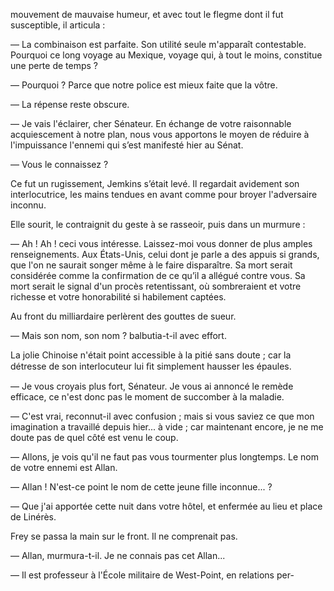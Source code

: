 mouvement de mauvaise humeur, et avec tout le flegme dont il fut susceptible, il articula :

— La combinaison est parfaite. Son utilité seule m'apparaît contestable. Pourquoi ce long voyage au Mexique, voyage qui, à tout le moins, constitue une perte de temps ?

— Pourquoi ? Parce que notre police est mieux faite que la vôtre.

— La répense reste obscure.

— Je vais l'éclairer, cher Sénateur. En échange de votre raisonnable acquiescement à notre plan, nous vous apportons le moyen de réduire à l'impuissance l'ennemi qui s’est manifesté hier au Sénat.

— Vous le connaissez ?

Ce fut un rugissement, Jemkins s’était levé. Il regardait avidement son
interlocutrice, les mains tendues en avant comme pour broyer l'adversaire 
inconnu.

Elle sourit, le contraignit du geste à se rasseoir, puis dans un murmure :

— Ah ! Ah ! ceci vous intéresse. Laissez-moi vous donner de plus amples renseignements. Aux États-Unis, celui dont je parle a des appuis si grands,
que l'on ne saurait songer même à le faire disparaître. Sa mort serait considérée comme la confirmation de ce qu’il a allégué contre vous. Sa mort
serait le signal d'un procès retentissant, où sombreraient et votre richesse
et votre honorabilité si habilement captées.

Au front du milliardaire perlèrent des gouttes de sueur.

— Mais son nom, son nom ? balbutia-t-il avec effort.

La jolie Chinoise n'était point accessible à la pitié sans doute ; car la
détresse de son interlocuteur lui ﬁt simplement hausser les épaules.


— Je vous croyais plus fort, Sénateur. Je vous ai annoncé le remède efficace, ce n'est donc pas le moment de succomber à la maladie.

— C'est vrai, reconnut-il avec confusion ; mais si vous saviez ce que mon
imagination a travaillé depuis hier... à vide ; car maintenant encore, je
ne me doute pas de quel côté est venu le coup.

— Allons, je vois qu'il ne faut pas vous tourmenter plus longtemps. Le
nom de votre ennemi est Allan.

— Allan ! N'est-ce point le nom de cette jeune fille inconnue... ?

— Que j'ai apportée cette nuit dans votre hôtel, et enfermée au lieu et
place de Linérès.

Frey se passa la main sur le front. Il ne comprenait pas.

— Allan, murmura-t-il. Je ne connais pas cet Allan...

— Il est professeur à l'École militaire de West-Point, en relations per-
